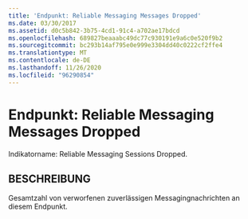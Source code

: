```yaml
---
title: 'Endpunkt: Reliable Messaging Messages Dropped'
ms.date: 03/30/2017
ms.assetid: d0c5b842-3b75-4cd1-91c4-a702ae17bdcd
ms.openlocfilehash: 689827beaaabc49dc77c930191e9a6c0e520f9b2
ms.sourcegitcommit: bc293b14af795e0e999e3304dd40c0222cf2ffe4
ms.translationtype: MT
ms.contentlocale: de-DE
ms.lasthandoff: 11/26/2020
ms.locfileid: "96290854"
---
```

# <a name="endpoint-reliable-messaging-messages-dropped"></a>Endpunkt: Reliable Messaging Messages Dropped

Indikatorname: Reliable Messaging Sessions Dropped.  
  
## <a name="description"></a>BESCHREIBUNG  

 Gesamtzahl von verworfenen zuverlässigen Messagingnachrichten an diesem Endpunkt.
